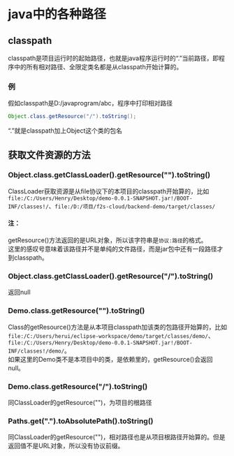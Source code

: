 # java中的各种路径

## classpath

classpath是项目运行时的起始路径，也就是java程序运行时的“.”当前路径，即程序中的所有相对路径、全限定类名都是从classpath开始计算的。

### 例

假如classpath是D:/javaprogram/abc，程序中打印相对路径

``` java
Object.class.getResource("/").toString();
```

“.”就是classpath加上Object这个类的包名

## 获取文件资源的方法

### Object.class.getClassLoader().getResource("").toString()

ClassLoader获取资源是从file协议下的本项目的classpath开始算的，比如`file:/C:/Users/Henry/Desktop/demo-0.0.1-SNAPSHOT.jar!/BOOT-INF/classes!/`、`file:/D:/项目/f2s-cloud/backend-demo/target/classes/`  

#### 注：

getResource()方法返回的是URL对象，所以该字符串是`协议:路径`的格式。  
这里的感叹号意味着该路径并不是单纯的文件路径，而是jar包中还有一段路径才到classpath。

### Object.class.getClassLoader().getResource("/").toString()

返回null

### Demo.class.getResource("").toString()

Class的getResource()方法是从本项目classpath加该类的包路径开始算的，比如`file:/C:/Users/herui/eclipse-workspace/demo/target/classes/demo/`、`file:/C:/Users/Henry/Desktop/demo-0.0.1-SNAPSHOT.jar!/BOOT-INF/classes!/demo/`。  
如果这里的Demo类不是本项目中的类，是依赖里的，getResource()会返回null。

### Demo.class.getResource("/").toString()

同ClassLoader的getResource("")，为项目的根路径

### Paths.get(".").toAbsolutePath().toString()

同ClassLoader的getResource("")，相对路径也是从项目根路径开始算的。但是返回值不是URL对象，所以没有协议前缀。
